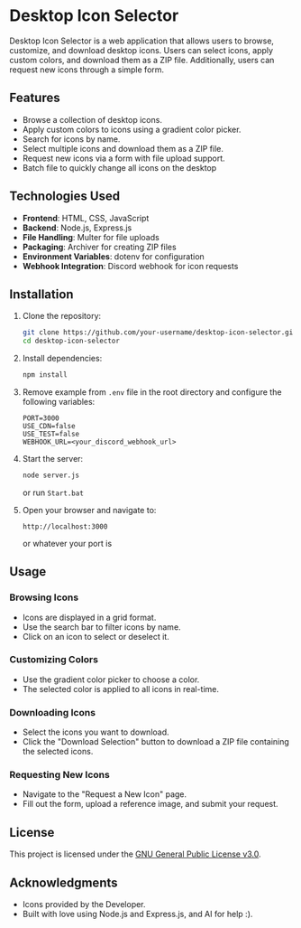 # Desktop Icon Selector

Desktop Icon Selector is a web application that allows users to browse, customize, and download desktop icons. Users can select icons, apply custom colors, and download them as a ZIP file. Additionally, users can request new icons through a simple form.

## Features

- Browse a collection of desktop icons.
- Apply custom colors to icons using a gradient color picker.
- Search for icons by name.
- Select multiple icons and download them as a ZIP file.
- Request new icons via a form with file upload support.
- Batch file to quickly change all icons on the desktop

## Technologies Used

- **Frontend**: HTML, CSS, JavaScript
- **Backend**: Node.js, Express.js
- **File Handling**: Multer for file uploads
- **Packaging**: Archiver for creating ZIP files
- **Environment Variables**: dotenv for configuration
- **Webhook Integration**: Discord webhook for icon requests

## Installation

1. Clone the repository:
   ```bash
   git clone https://github.com/your-username/desktop-icon-selector.git
   cd desktop-icon-selector
   ```

2. Install dependencies:
   ```bash
   npm install
   ```

3. Remove example from `.env` file in the root directory and configure the following variables:
   ```
   PORT=3000
   USE_CDN=false
   USE_TEST=false
   WEBHOOK_URL=<your_discord_webhook_url>
   ```

4. Start the server:
   ```bash
   node server.js 
   ```
   or run `Start.bat`
   
5. Open your browser and navigate to:
   ```
   http://localhost:3000 
   ```
   or whatever your port is

## Usage

### Browsing Icons
- Icons are displayed in a grid format.
- Use the search bar to filter icons by name.
- Click on an icon to select or deselect it.

### Customizing Colors
- Use the gradient color picker to choose a color.
- The selected color is applied to all icons in real-time.

### Downloading Icons
- Select the icons you want to download.
- Click the "Download Selection" button to download a ZIP file containing the selected icons.

### Requesting New Icons
- Navigate to the "Request a New Icon" page.
- Fill out the form, upload a reference image, and submit your request.

## License

This project is licensed under the [GNU General Public License v3.0](LICENSE).

## Acknowledgments

- Icons provided by the Developer.
- Built with love using Node.js and Express.js, and AI for help :).